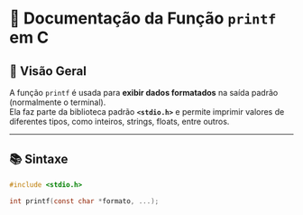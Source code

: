 # 📄 Documentação da Função `printf` em C

## 📌 Visão Geral
A função `printf` é usada para **exibir dados formatados** na saída padrão (normalmente o terminal).  
Ela faz parte da biblioteca padrão **`<stdio.h>`** e permite imprimir valores de diferentes tipos, como inteiros, strings, floats, entre outros.

---

## 📚 Sintaxe
```c
#include <stdio.h>

int printf(const char *formato, ...);

